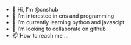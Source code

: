 - 👋 Hi, I’m @cnshub
- 👀 I’m interested in cns and programming
- 🌱 I’m currently learning python and javascipt
- 💞️ I’m looking to collaborate on github
- 📫 How to reach me ...

<!---
cnshub/cnshub is a ✨ special ✨ repository because its `README.md` (this file) appears on your GitHub profile.
You can click the Preview link to take a look at your changes.
--->
